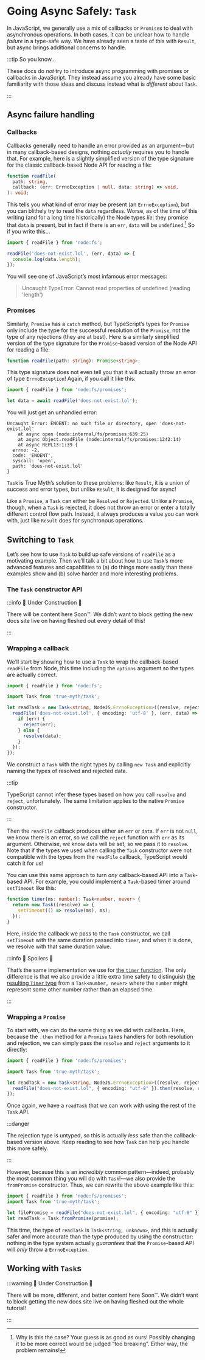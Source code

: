 # Going Async Safely: `Task`

In JavaScript, we generally use a mix of callbacks or `Promise`s to deal with asynchronous operations. In both cases, it can be unclear how to handle *failure* in a type-safe way. We have already seen a taste of this with `Result`, but async brings additional concerns to handle.

:::tip So you know…

These docs do *not* try to introduce async programming with promises or callbacks in JavaScript. They instead assume you already have some basic familiarity with those ideas and discuss instead what is *different* about `Task`.

:::

## Async failure handling

### Callbacks

Callbacks generally need to handle an error provided as an argument—but in many callback-based designs, nothing *actually* requires you to handle that. For example, here is a slightly simplified version of the type signature for the classic callback-based Node API for reading a file:

```ts
function readFile(
  path: string,
  callback: (err: ErrnoException | null, data: string) => void,
): void;
```

This tells you what kind of error may be present (an `ErrnoException`), but you can blithely try to read the `data` regardless. Worse, as of the time of this writing (and for a long time historically) the Node types *lie*: they promise that `data` is present, but in fact if there is an `err`, `data` will be `undefined`.[^why] So if you write this…

```ts
import { readFile } from 'node:fs';

readFile('does-not-exist.lol', (err, data) => {
  console.log(data.length);
});
```

You will see one of JavaScript’s most infamous error messages:

> Uncaught TypeError: Cannot read properties of undefined (reading 'length')

### Promises

Similarly, `Promise` has a `catch` method, but TypeScript’s types for `Promise` only include the type for the successful resolution of the `Promise`, not the type of any rejections (they are at best). Here is a similarly simplified version of the type signature for the `Promise`-based version of the Node API for reading a file:

```ts
function readFile(path: string): Promise<string>;
```

This type signature does not even tell you that it will actually throw an error of type `ErrnoException`! Again, if you call it like this:

```ts
import { readFile } from 'node:fs/promises';

let data = await readFile('does-not-exist.lol');
```

You will just get an unhandled error:

```
Uncaught Error: ENOENT: no such file or directory, open 'does-not-exist.lol'
    at async open (node:internal/fs/promises:639:25)
    at async Object.readFile (node:internal/fs/promises:1242:14)
    at async REPL13:1:39 {
  errno: -2,
  code: 'ENOENT',
  syscall: 'open',
  path: 'does-not-exist.lol'
}
```

`Task` is True Myth’s solution to these problems: like `Result`, it is a union of success and error types, but unlike `Result`, it is designed for async!

Like a `Promise`, a `Task` can either be `Resolved` or `Rejected`. Unlike a `Promise`, though, when a `Task` is rejected, it does not throw an error or enter a totally different control flow path. Instead, it always produces a value you can work with, just like `Result` does for synchronous operations.


## Switching to `Task`

Let’s see how to use `Task` to build up safe versions of `readFile` as a motivating example. Then we’ll talk a bit about how to use `Task`’s more advanced features and capabilities to (a) do things more easily than these examples show and (b) solve harder and more interesting problems.

### The `Task` constructor API

:::info 🚧 Under Construction 🚧

There will be content here Soon™. We didn’t want to block getting the new docs site live on having fleshed out every detail of this!

:::

### Wrapping a callback

We’ll start by showing how to use a `Task` to wrap the callback-based `readFile` from Node, this time including the `options` argument so the types are actually correct.

```typescript
import { readFile } from 'node:fs';

import Task from 'true-myth/task';

let readTask = new Task<string, NodeJS.ErrnoException>((resolve, reject) => {
  readFile('does-not-exist.lol', { encoding: 'utf-8' }, (err, data) => {
    if (err) {
      reject(err);
    } else {
      resolve(data);
    }
  });
});
```

We construct a `Task` with the right types by calling `new Task` and explicitly naming the types of resolved and rejected data.

:::tip

TypeScript cannot infer these types based on how you call `resolve` and `reject`, unfortunately. The same limitation applies to the native `Promise` constructor.

:::

Then the `readFile` callback produces either an `err` or `data`. If `err` is not `null`, we know there is an error, so we call the `reject` function with `err` as its argument. Otherwise, we know `data` will be set, so we pass it to `resolve`. Note that if the types we used when calling the `Task` constructor were not compatible with the types from the `readFile` callback, TypeScript would catch it for us!

You can use this same approach to turn *any* callback-based API into a `Task`-based API. For example, you could implement a `Task`-based timer around `setTimeout` like this:

```ts
function timer(ms: number): Task<number, never> {
  return new Task((resolve) => {
    setTimeout(() => resolve(ms), ms);
  });
}
```

Here, inside the callback we pass to the `Task` constructor, we call `setTimeout` with the same duration passed into `timer`, and when it is done, we resolve with that same duration value.

:::info 🙈 Spoilers 🙈

That’s the same implementation we use for [the `timer` function](/api/task/functions/timer). The only difference is that we also provide a little extra time safety to distinguish [the resulting `Timer` type](/api/task/type-aliases/Timer) from a `Task<number, never>` where the `number` might represent some other number rather than an elapsed time.

:::


### Wrapping a `Promise`

To start with, we can do the same thing as we did with callbacks. Here, because the `.then` method for a `Promise` takes handlers for both resolution and rejection, we can simply pass the `resolve` and `reject` arguments to it directly:

```ts
import { readFile } from 'node:fs/promises';

import Task from 'true-myth/task';

let readTask = new Task<string, NodeJS.ErrnoException>((resolve, reject) => {
  readFile("does-not-exist.lol", { encoding: "utf-8" }).then(resolve, reject);
});
```

Once again, we have a `readTask` that we can work with using the rest of the `Task` API.

:::danger

The rejection type is untyped, so this is actually *less* safe than the callback-based version above. Keep reading to see how `Task` can help you handle this more safely.

:::

However, because this is an *incredibly* common pattern—indeed, probably the most common thing you will do with `Task`!—we also provide the `fromPromise` constructor. Thus, we can rewrite the above example like this:

```ts
import { readFile } from 'node:fs/promises';
import Task from 'true-myth/task';

let filePromise = readFile("does-not-exist.lol", { encoding: "utf-8" });
let readTask = Task.fromPromise(promise);
```

This time, the type of `readTask` is `Task<string, unknown>`, and this is actually safer and more accurate than the type produced by using the constructor: nothing in the type system actually *guarantees* that the `Promise`-based API will *only* throw a `ErrnoException`.

## Working with `Task`s

:::warning 🚧 Under Construction 🚧

There will be more, different, and better content here Soon™. We didn’t want to block getting the new docs site live on having fleshed out the whole tutorial!

:::


[^why]: Why is this the case? Your guess is as good as ours! Possibly changing it to be more correct would be judged “too breaking”. Either way, the problem remains!
